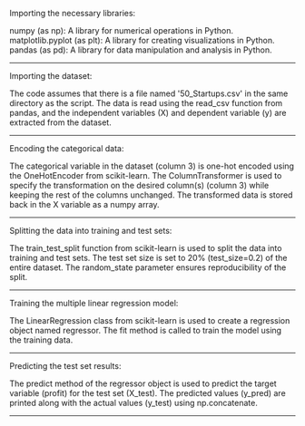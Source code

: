 Importing the necessary libraries:

numpy (as np): A library for numerical operations in Python.
matplotlib.pyplot (as plt): A library for creating visualizations in Python.
pandas (as pd): A library for data manipulation and analysis in Python.

------------------------------------------------------------------------------------------------------------------------------------------------------------------------

Importing the dataset:

The code assumes that there is a file named '50_Startups.csv' in the same directory as the script.
The data is read using the read_csv function from pandas, and the independent variables (X) and dependent variable (y) are extracted from the dataset.

------------------------------------------------------------------------------------------------------------------------------------------------------------------------

Encoding the categorical data:

The categorical variable in the dataset (column 3) is one-hot encoded using the OneHotEncoder from scikit-learn.
The ColumnTransformer is used to specify the transformation on the desired column(s) (column 3) while keeping the rest of the columns unchanged.
The transformed data is stored back in the X variable as a numpy array.

------------------------------------------------------------------------------------------------------------------------------------------------------------------------

Splitting the data into training and test sets:

The train_test_split function from scikit-learn is used to split the data into training and test sets.
The test set size is set to 20% (test_size=0.2) of the entire dataset.
The random_state parameter ensures reproducibility of the split.

------------------------------------------------------------------------------------------------------------------------------------------------------------------------

Training the multiple linear regression model:

The LinearRegression class from scikit-learn is used to create a regression object named regressor.
The fit method is called to train the model using the training data.

------------------------------------------------------------------------------------------------------------------------------------------------------------------------

Predicting the test set results:

The predict method of the regressor object is used to predict the target variable (profit) for the test set (X_test).
The predicted values (y_pred) are printed along with the actual values (y_test) using np.concatenate.

------------------------------------------------------------------------------------------------------------------------------------------------------------------------
